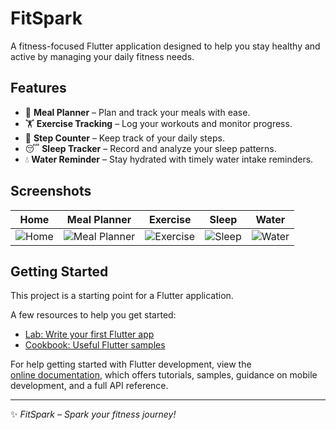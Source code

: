 # FitSpark

A fitness-focused Flutter application designed to help you stay healthy and active by managing your daily fitness needs.

## Features

- 🥗 **Meal Planner** – Plan and track your meals with ease.  
- 🏋️ **Exercise Tracking** – Log your workouts and monitor progress.  
- 🚶 **Step Counter** – Keep track of your daily steps.  
- 😴 **Sleep Tracker** – Record and analyze your sleep patterns.  
- 💧 **Water Reminder** – Stay hydrated with timely water intake reminders.  

## Screenshots

| Home | Meal Planner | Exercise | Sleep | Water |
|------|--------------|----------|-------|-------|
| ![Home](images/home.png) | ![Meal Planner](images/meal.png) | ![Exercise](images/exercise.png) | ![Sleep](images/sleep.png) | ![Water](images/water.png) |

## Getting Started

This project is a starting point for a Flutter application.

A few resources to help you get started:

- [Lab: Write your first Flutter app](https://docs.flutter.dev/get-started/codelab)  
- [Cookbook: Useful Flutter samples](https://docs.flutter.dev/cookbook)  

For help getting started with Flutter development, view the  
[online documentation](https://docs.flutter.dev/), which offers tutorials, samples, guidance on mobile development, and a full API reference.  

---

✨ *FitSpark – Spark your fitness journey!*
